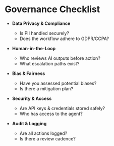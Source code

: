 # Governance Checklist

- **Data Privacy & Compliance**
  - Is PII handled securely?
  - Does the workflow adhere to GDPR/CCPA?

- **Human-in-the-Loop**
  - Who reviews AI outputs before action?
  - What escalation paths exist?

- **Bias & Fairness**
  - Have you assessed potential biases?
  - Is there a mitigation plan?

- **Security & Access**
  - Are API keys & credentials stored safely?
  - Who has access to the agent?

- **Audit & Logging**
  - Are all actions logged?
  - Is there a review cadence?
